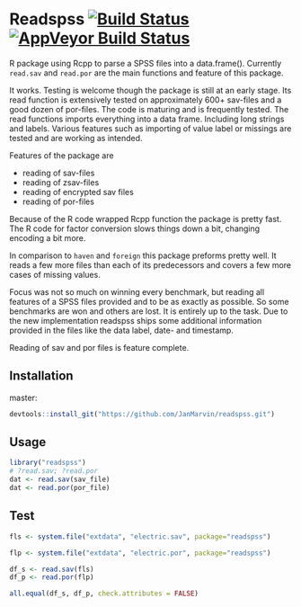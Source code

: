 # Readspss [![Build Status](https://travis-ci.org/JanMarvin/readspss.svg?branch=master)](https://travis-ci.org/JanMarvin/readspss) [![AppVeyor Build Status](https://ci.appveyor.com/api/projects/status/github/JanMarvin/readspss?branch=master&svg=true)](https://ci.appveyor.com/project/JanMarvin/readspss)

R package using Rcpp to parse a SPSS files into a data.frame(). Currently 
`read.sav` and `read.por` are the main functions and feature of this package.

It works. Testing is welcome though the package is still at an early stage. Its
read function is extensively tested on approximately 600+ sav-files and a good
dozen of por-files. The code is maturing and is frequently tested. The
read functions imports everything into a data frame. Including long strings
and labels. Various features such as importing of value label or missings are 
tested and are working as intended.

Features of the package are

* reading of sav-files
* reading of zsav-files
* reading of encrypted sav files
* reading of por-files

Because of the R code wrapped Rcpp function the package is pretty fast. The 
R code for factor conversion slows things down a bit, changing encoding a bit
more.

In comparison to `haven` and `foreign` this package preforms pretty well. It
reads a few more files than each of its predecessors and covers a few more
cases of missing values.

Focus was not so much on winning every benchmark, but reading all features of
a SPSS files provided and to be as exactly as possible. So some benchmarks are
won and others are lost. It is entirely up to the task. Due to the new 
implementation readspss ships some additional information provided in the
files like the data label, date- and timestamp.

Reading of sav and por files is feature complete.

## Installation

master:
```R
devtools::install_git("https://github.com/JanMarvin/readspss.git")
```

## Usage

```R
library("readspss")
# ?read.sav; ?read.por
dat <- read.sav(sav_file)
dat <- read.por(por_file)
```

## Test

```R
fls <- system.file("extdata", "electric.sav", package="readspss")

flp <- system.file("extdata", "electric.por", package="readspss")

df_s <- read.sav(fls)
df_p <- read.por(flp)

all.equal(df_s, df_p, check.attributes = FALSE)
```

